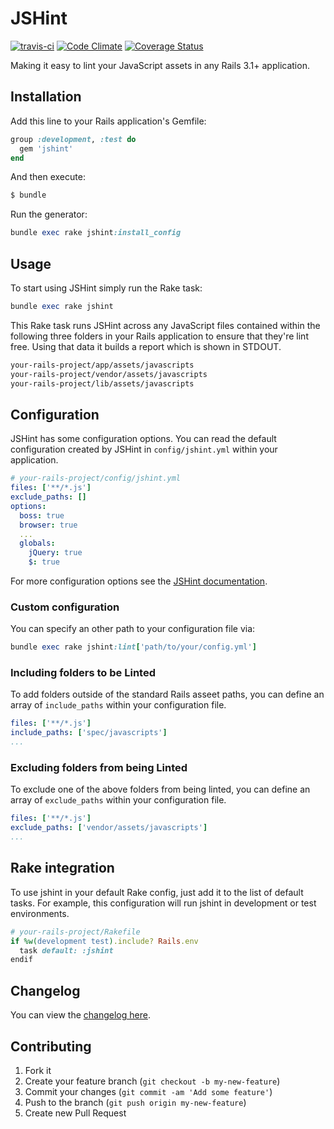 # JSHint

[![travis-ci](https://api.travis-ci.org/damian/jshint.png)](http://travis-ci.org/#!/damian/jshint)
[![Code Climate](https://codeclimate.com/github/damian/jshint.png)](https://codeclimate.com/github/damian/jshint)
[![Coverage Status](https://coveralls.io/repos/damian/jshint/badge.png?branch=master)](https://coveralls.io/r/damian/jshint?branch=master)

Making it easy to lint your JavaScript assets in any Rails 3.1+ application.

## Installation

Add this line to your Rails application's Gemfile:

```ruby
group :development, :test do
  gem 'jshint'
end
```

And then execute:

```ruby
$ bundle
```

Run the generator:

```ruby
bundle exec rake jshint:install_config
```

## Usage

To start using JSHint simply run the Rake task:

```ruby
bundle exec rake jshint
```

This Rake task runs JSHint across any JavaScript files contained within the following three folders in your Rails application to ensure that they're lint free. Using that data it builds a report which is shown in STDOUT.

```bash
your-rails-project/app/assets/javascripts
your-rails-project/vendor/assets/javascripts
your-rails-project/lib/assets/javascripts
```

## Configuration

JSHint has some configuration options. You can read the default configuration created by JSHint in `config/jshint.yml` within your application.

```yaml
# your-rails-project/config/jshint.yml
files: ['**/*.js']
exclude_paths: []
options:
  boss: true
  browser: true
  ...
  globals:
    jQuery: true
    $: true
```
For more configuration options see the [JSHint documentation](http://jshint.com/docs/options/).

### Custom configuration

You can specify an other path to your configuration file via:

```ruby
bundle exec rake jshint:lint['path/to/your/config.yml']
```

### Including folders to be Linted

To add folders outside of the standard Rails asseet paths, you can define an array of `include_paths` within your configuration file.

````yaml
files: ['**/*.js']
include_paths: ['spec/javascripts']
...
````

### Excluding folders from being Linted

To exclude one of the above folders from being linted, you can define an array of `exclude_paths` within your configuration file.

````yaml
files: ['**/*.js']
exclude_paths: ['vendor/assets/javascripts']
...
````

## Rake integration
To use jshint in your default Rake config, just add it to the list of default tasks. For example, this configuration will run jshint in development or test environments.
````ruby
# your-rails-project/Rakefile
if %w(development test).include? Rails.env
  task default: :jshint
endif
````

## Changelog

You can view the [changelog here](https://github.com/damian/jshint/blob/master/CHANGELOG.md).

## Contributing

1. Fork it
2. Create your feature branch (`git checkout -b my-new-feature`)
3. Commit your changes (`git commit -am 'Add some feature'`)
4. Push to the branch (`git push origin my-new-feature`)
5. Create new Pull Request
